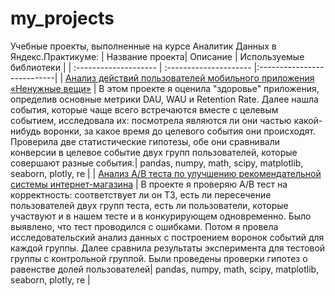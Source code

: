 # my_projects
Учебные проекты, выполненные на курсе Аналитик Данных в Яндекс.Практикуме:
| Название проекта| Описание | Используемые библиотеки |
| :-------------------- | :--------------------- |:---------------------------|
| [Анализ действий пользователей мобильного приложения «Ненужные вещи»](https://github.com/nepozdno/my_projects/tree/main/mobile_app_useless_things) | В этом проекте я оценила "здоровье" приложения, определив основные метрики DAU, WAU и Retention Rate. Далее нашла события, которые чаще всего встречаются вместе с целевым событием, исследовала их: посмотрела являются ли они частью какой-нибудь воронки, за какое время до целевого события они происходят. Проверила две статистические гипотезы, обе они сравнивали конверсии в целевое событие двух групп пользователей, которые совершают разные события.| pandas, numpy, math, scipy, matplotlib, seaborn, plotly, re |
| [Анализ А/В теста по улучшению рекомендательной системы интернет-магазина](https://github.com/nepozdno/my_projects/tree/main/recommender_system_ab_test) | В проекте я проверяю А/B тест на корректность: соответствует ли он ТЗ, есть ли пересечение пользователей двух групп теста, есть ли пользователи, которые участвуют и в нашем тесте и в конкурирующем одновременно. Было выявлено, что тест проводился с ошибками. Потом я провела исследовательский анализ данных с построением воронок событий для каждой группы. Далее сравнила результаты эксперимента для тестовой группы с контрольной группой. Были проведены проверки гипотез о равенстве долей пользователей| pandas, numpy, math, scipy, matplotlib, seaborn, plotly, re |
